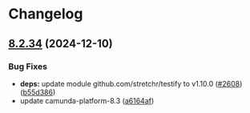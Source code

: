 # Changelog

## [8.2.34](https://github.com/camunda/camunda-platform-helm/compare/camunda-platform-8.2-v8.2.33...camunda-platform-8.2-8.2.34) (2024-12-10)


### Bug Fixes

* **deps:** update module github.com/stretchr/testify to v1.10.0 ([#2608](https://github.com/camunda/camunda-platform-helm/issues/2608)) ([b55d386](https://github.com/camunda/camunda-platform-helm/commit/b55d386d0009a86312a58dd69332c8b54874a1cf))
* update camunda-platform-8.3 ([a6164af](https://github.com/camunda/camunda-platform-helm/commit/a6164af3e69b4bb046bf8c1fadeee526f7255df1))
